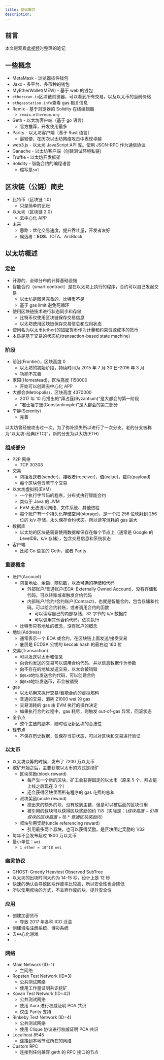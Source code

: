 ```yaml
---
title: 基础概念
description:
---
```


## 前言

本文是观看[此视频](https://www.bilibili.com/video/BV1NJ411D7rf)时整理的笔记

## 一些概念

- MetaMask - 浏览器插件钱包
- Jaxx - 多平台、多币种的钱包
- MyEtherWallet(MEW) - 基于 web 的钱包
- `etherscan.io`区块链浏览器，可以看到所有交易，以及以太币的当前价格
- `ethgasstation.info`查看 gas 相关信息
- Remix - 基于浏览器的 Solidity 在线编辑器
  - `remix.ethereum.org`
- Geth - 以太坊客户端（基于 go 语言）
  - 官方推荐，开发使用最多
- Parity - 以太坊客户端（基于 Rust 语言）
  - 最轻便，在历次以太坊网络攻击中表现卓越
- web3.js - 以太坊 JavaScript API 库。使用 JSON-RPC 作为通信协议
- Ganache - 以太坊客户端（创建测试环境私链）
- Truffle - 以太坊开发框架
- Solidity - 智能合约的编程语言
  - 缩写是`sol`

## 区块链（公链）简史

- 比特币（区块链 1.0）
  - 只是简单的记账
- 以太坊（区块链 2.0）
  - 去中心化 APP
- 未来
  - 思路：优化交易速度，提升吞吐量，开发者友好
  - 候选者：**EOS**、IOTA、ArcBlock

## 以太坊概述

### 定位

- 开源的、全球分布的计算基础设施
- 智能合约（smart contract）是在以太坊上执行的程序，合约可以自己发起交易
  - 以太坊是图灵完备的，比特币不是
  - 基于 gas limit 避免死循环
- 使用区块链技术进行状态同步和存储
  - 比特币仅使用区块链保存交易信息
  - 以太坊使用区块链保存交易信息和应用状态
- 使用名为以太币(ether)的加密货币作为计量和约束资源成本的货币
- 本质是基于交易的状态机(transaction-based state machine)

### 阶段

- 前沿(Frontier)，区块高度 0
  - 以太坊的初始阶段，持续时间为 2015 年 7 月 30 日-2016 年 3 月
  - 功能不完善
- 家园(Homestead)，区块高度 1150000
  - 开始可以创建去中心化 APP
- 大都会(Metropolis)，区块高度 4370000
  - 2017 年 10 月推出的“拜占庭(Byzantium)”是大都会的第一阶段
  - “君士坦丁堡(Constantinople)”是大都会的第二部分
- 宁静(Serenity)
  - 完善

以太坊曾经被攻击过一次，为了弥补损失所以进行了一次分支。老的分支被称为“以太坊-经典(ETC)”，新的分支为以太坊(ETH)

### 组成部分

- P2P 网络
  - TCP 30303
- 交易
  - 包括发送者(sender)，接收者(receiver)，值(value)，载荷(payload)
  - 每个区块包含若干个交易
- 以太坊虚拟机(EVM)
  - 一个执行字节码的程序，分布式执行智能合约
  - 类似于 Java 的 JVM
  - EVM 无法访问网络、文件系统、其他进程
  - 每个账户有一个持久化存储空间(storage)，是一个把 256 位映射到 256 位的 k/v 存储。永久保存合约状态。所以读写消耗的 gas 最大
- 数据库
  - 以太坊的区块链需要使用数据库保存在每个节点上（通常是 Google 的 LevelDB，k/v 存储），包含交易信息和系统状态
- 客户端
  - 比如 Go 语言的 Geth，或者 Parity

### 重要概念

- 账户(Account)
  - 包含地址、余额、随机数，以及可选的存储和代码
    - 外部账户/普通账户(EOA: Externally Owned Account)，没有存储和代码，可以转账或者触发合约代码
    - 内部账户/合约/合约账户(Contract)，也就是智能合约，包含存储和代码。可以给合约转账，或者调用合约的函数
      - 可以读写自己的内部存储，32 字节的 k/v 数据库
      - 可以调用其他合约代码，依次执行
  - 比特币只有地址的概念，没有账户的概念
- 地址(Address)
  - 通常表示一个 EOA 或合约，在区块链上面发送/接受交易
  - 底层是 ECDSA 公钥的 keccak hash 的最右边 160 位
- 交易(Transaction)
  - 可以发送以太币和信息
  - 向合约发送的交易可以调用合约代码，并以信息数据作为参数
  - 向不存在的地址发送交易，以太会被销毁
  - 向`0x0`地址发送合约代码，可以创建合约
  - 向`0x0`地址发送币，币会被销毁
- gas
  - 以太坊用来执行交易/智能合约的虚拟燃料
  - 普通的交易，消耗 21000 wei 的 gas
  - 交易消耗的 gas 由 EVM 执行的操作决定
  - 如果执行合约过程中，gas 耗尽，则触发 out-of-gas 异常，回滚状态
- 全节点
  - 整个主链的副本，随时验证新区块的合法性
- 轻节点
  - 不保存历史数据，仅保存当前状态，可以对区块和交易进行验证

### 以太币

- 以太坊众筹的时候，发布了 7200 万以太币
- 挖矿开始之后，主要获取以太币的方式是挖矿
  - 区块奖励(block reward)
    - 每产生一个新的区块，矿工会获得固定的以太币（原来 5 个，拜占庭上线之后现在 3 个）
    - 还会获得区块里面所有程序的 gas 花费的总和
  - 叔块奖励(uncle reward)
    - 挖出来的额外的块，没有放到主链，但是可以被后面的区块引用
    - 被引用的叔块可以获得区块奖励的约 7/8（实际是：$(叔块高度-引用叔块的区块高度+8)*普通区块奖励/8$）
  - 叔块引用奖励(uncle referencing reward)
    - 引用最多两个叔块，也可以获得奖励。是区块固定奖励的 1/32
- 每年不会发布超过 1800 万以太币
- 最小单位：`wei`
  - `1 ether = 10^18 wei`

### 幽灵协议

- GHOST: Greedy Heaviest Observed SubTree
- 以太坊的出块时间大约为 14-15 秒，设计上是 12 秒
- 快速的确认会导致区块作废率比较高，所以安全性也会降低
- 所以使用叔块的方式，不丢弃作废的块，提升安全性

### 应用

- 创建加密货币
  - 导致 2017 年各种 ICO 泛滥
- 创建域名注册系统、博彩系统
- 去中心化游戏
- ...

### 网络

- Main Network (ID=1)
  - 主网络
- Ropsten Test Network (ID=3)
  - 公共测试网络
  - 使用工作量证明共识挖矿
- Kovan Test Network (ID=42)
  - 公共测试网络
  - 使用 Aura 进行权威证明 POA 共识
  - 仅由 Parity 支持
- Rinkeby Test Network (ID=4)
  - 公共测试网络
  - 使用 Clique 协议进行权威证明 POA 共识
- Localhost 8545
  - 连接到本地节点所在的网络
- Custom RPC
  - 连接到任何兼容 geth 的 RPC 接口的节点
